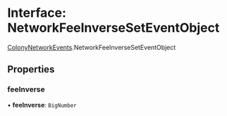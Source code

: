 # Interface: NetworkFeeInverseSetEventObject

[ColonyNetworkEvents](../modules/ColonyNetworkEvents.md).NetworkFeeInverseSetEventObject

## Properties

### feeInverse

• **feeInverse**: `BigNumber`

